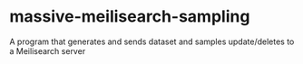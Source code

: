 # massive-meilisearch-sampling
A program that generates and sends dataset and samples update/deletes to a Meilisearch server
